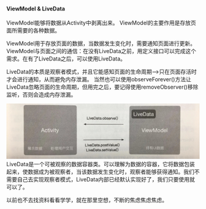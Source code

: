 #### ViewModel & LiveData
ViewModel能够将数据从Activity中剥离出来。
ViewModel的主要作用是存放页面所需要的各种数据。

ViewModel用于存放页面的数据，当数据发生变化时，需要通知页面进行更新。ViewModel与页面之间的通信：在没有LiveData之前，用定义接口可以完成这个需求。在有了LiveData之后，可以使用LiveData。

LiveData的本质是观察者模式，并且它能感知页面的生命周期-->只在页面存活时才会进行通知，从而避免内存泄漏。
当然也可以使用observeForever()方法让LiveData忽略页面的生命周期，但用完之后，要记得使用removeObserver()移除监听，否则会造成内存泄漏。

![LiveData](livedata.jpg)
LiveData是一个可被观察的数据容器类。可以理解为数据的容器，它将数据包装起来，使数据成为被观察者，当该数据发生变化时，观察者能够获得通知。我们不需要自己去实现观察者模式，LiveData内部已经默认实现好了，我们只要使用就可以了。

以前也不去找资料看看学学，就在那里空想，不断的焦虑焦虑焦虑。
